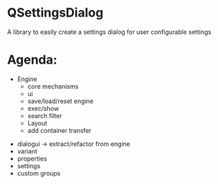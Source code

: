 # QSettingsDialog
A library to easily create a settings dialog for user configurable settings

# Agenda:
+ Engine
  + core mechanisms
  + ui
  + save/load/reset engine
  + exec/show
  + search filter
  + Layout
  - add container transfer
- dialogui -> extract/refactor from engine
- variant
- properties
- settings
- custom groups
